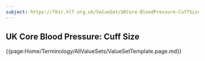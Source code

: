 ```yaml
---
subject: https://fhir.hl7.org.uk/ValueSet/UKCore-BloodPressure-CuffSize
---
```

## UK Core Blood Pressure: Cuff Size

{{page:Home/Terminology/AllValueSets/ValueSetTemplate.page.md}}